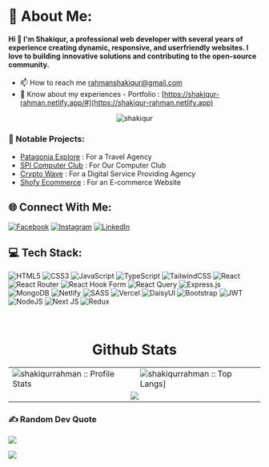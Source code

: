 # 💫 About Me:
#### Hi 👋 I'm Shakiqur, a professional web developer with several years of experience creating dynamic, responsive, and userfriendly websites. I love to building innovative solutions and contributing to the open-source community.

- 📫 How to reach me rahmanshakiqur@gmail.com
- 📄 Know about my experiences - Portfolio : [https://shakiqur-rahman.netlify.app/#](https://shakiqur-rahman.netlify.app)

<p align="center"> <img src="https://visitcount.itsvg.in/api?id=Shakiqurrahman&icon=0&color=5" alt="shakiqur" /> </p>

### 🚀 Notable Projects:
- [Patagonia Explore](https://patagoniaexplore.com/) : For a Travel Agency
- [SPI Computer Club](https://computer-club-spi.vercel.app/) : For Our Computer Club
- [Crypto Wave](https://crypto-wave-agency.netlify.app/) : For a Digital Service Providing Agency
- [Shofy Ecommerce](https://shofy-ecommerce.netlify.app/) : For an E-commerce Website



## 🌐 Connect With Me:
[![Facebook](https://img.shields.io/badge/Facebook-%231877F2.svg?logo=Facebook&logoColor=white)](https://facebook.com/shakqur.rahmankayum) [![Instagram](https://img.shields.io/badge/Instagram-%23E4405F.svg?logo=Instagram&logoColor=white)](https://instagram.com/retro_phile__) [![LinkedIn](https://img.shields.io/badge/LinkedIn-%230077B5.svg?logo=linkedin&logoColor=white)](https://linkedin.com/in/shakiqurrahman) 

## 💻 Tech Stack:
![HTML5](https://img.shields.io/badge/html5-%23E34F26.svg?style=for-the-badge&logo=html5&logoColor=white) ![CSS3](https://img.shields.io/badge/css3-%231572B6.svg?style=for-the-badge&logo=css3&logoColor=white) ![JavaScript](https://img.shields.io/badge/javascript-%23323330.svg?style=for-the-badge&logo=javascript&logoColor=%23F7DF1E) ![TypeScript](https://img.shields.io/badge/typescript-%23007ACC.svg?style=for-the-badge&logo=typescript&logoColor=white) ![TailwindCSS](https://img.shields.io/badge/tailwindcss-%2338B2AC.svg?style=for-the-badge&logo=tailwind-css&logoColor=white) ![React](https://img.shields.io/badge/react-%2320232a.svg?style=for-the-badge&logo=react&logoColor=%2361DAFB) ![React Router](https://img.shields.io/badge/React_Router-CA4245?style=for-the-badge&logo=react-router&logoColor=white) ![React Hook Form](https://img.shields.io/badge/React%20Hook%20Form-%23EC5990.svg?style=for-the-badge&logo=reacthookform&logoColor=white) ![React Query](https://img.shields.io/badge/-React%20Query-FF4154?style=for-the-badge&logo=react%20query&logoColor=white) ![Express.js](https://img.shields.io/badge/express.js-%23404d59.svg?style=for-the-badge&logo=express&logoColor=%2361DAFB) ![MongoDB](https://img.shields.io/badge/MongoDB-%234ea94b.svg?style=for-the-badge&logo=mongodb&logoColor=white) ![Netlify](https://img.shields.io/badge/netlify-%23000000.svg?style=for-the-badge&logo=netlify&logoColor=#00C7B7) ![SASS](https://img.shields.io/badge/SASS-hotpink.svg?style=for-the-badge&logo=SASS&logoColor=white) ![Vercel](https://img.shields.io/badge/vercel-%23000000.svg?style=for-the-badge&logo=vercel&logoColor=white) ![DaisyUI](https://img.shields.io/badge/daisyui-5A0EF8?style=for-the-badge&logo=daisyui&logoColor=white) ![Bootstrap](https://img.shields.io/badge/bootstrap-%238511FA.svg?style=for-the-badge&logo=bootstrap&logoColor=white) ![JWT](https://img.shields.io/badge/JWT-black?style=for-the-badge&logo=JSON%20web%20tokens) ![NodeJS](https://img.shields.io/badge/node.js-6DA55F?style=for-the-badge&logo=node.js&logoColor=white) ![Next JS](https://img.shields.io/badge/Next-black?style=for-the-badge&logo=next.js&logoColor=white) ![Redux](https://img.shields.io/badge/redux-%23593d88.svg?style=for-the-badge&logo=redux&logoColor=white)

<br />

<p align="center">
<table align="center">
  <h1 align="center">Github Stats</h1>
  <tr>
    <td colspan="1"><img alt="shakiqurrahman :: Profile Stats"
        src="https://github-readme-stats.vercel.app/api?username=Shakiqurrahman&theme=radical&hide_border=false&include_all_commits=false&count_private=true" />
    </td>
    <td colspan="2"><img alt="shakiqurrahman :: Top Langs]"
        src="https://github-readme-stats.vercel.app/api/top-langs/?username=Shakiqurrahman&theme=radical&hide_border=false&include_all_commits=false&count_private=true&layout=compact">
    </td>
  </tr>
  <tr>
    <td colspan="3" align="center"><img align="center"
        src="https://github-readme-streak-stats.herokuapp.com/?user=Shakiqurrahman&theme=radical&hide_border=false">
    </td>
  </tr>
</table>
</p>

### ✍️ Random Dev Quote
![](https://quotes-github-readme.vercel.app/api?type=horizontal&theme=radical)

[![](https://visitcount.itsvg.in/api?id=Shakiqurrahman&icon=0&color=5)](https://visitcount.itsvg.in)

